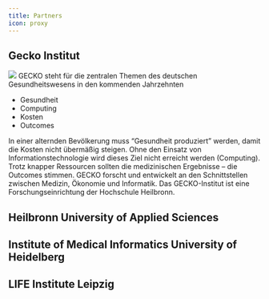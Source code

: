 ```yaml
---
title: Partners
icon: proxy
---
```


 ## Gecko Institut
![](/logo-gecko.png)
GECKO steht für die zentralen Themen des deutschen Gesundheitswesens in den kommenden Jahrzehnten
- Gesundheit
- Computing
- Kosten
- Outcomes

In einer alternden Bevölkerung muss “Gesundheit produziert” werden, damit die Kosten nicht übermäßig steigen. Ohne den Einsatz von Informationstechnologie wird dieses Ziel nicht erreicht werden (Computing). Trotz knapper Ressourcen sollten die medizinischen Ergebnisse – die Outcomes stimmen. GECKO forscht und entwickelt an den Schnittstellen zwischen Medizin, Ökonomie und Informatik. 
Das GECKO-Institut ist eine Forschungseinrichtung der Hochschule Heilbronn.

## Heilbronn University of Applied Sciences

## Institute of Medical Informatics University of Heidelberg

## LIFE Institute Leipzig

